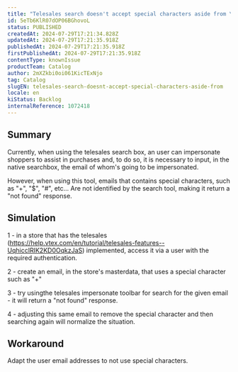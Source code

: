 ```yaml
---
title: "Telesales search doesn't accept special characters aside from \"@\"."
id: 5eTb6KlR07dOP06BGhovoL
status: PUBLISHED
createdAt: 2024-07-29T17:21:34.828Z
updatedAt: 2024-07-29T17:21:35.918Z
publishedAt: 2024-07-29T17:21:35.918Z
firstPublishedAt: 2024-07-29T17:21:35.918Z
contentType: knownIssue
productTeam: Catalog
author: 2mXZkbi0oi061KicTExNjo
tag: Catalog
slugEN: telesales-search-doesnt-accept-special-characters-aside-from
locale: en
kiStatus: Backlog
internalReference: 1072418
---
```


## Summary


Currently, when using the telesales search box, an user can impersonate shoppers to assist in purchases and, to do so, it is necessary to input, in the native searchbox, the email of whom's going to be impersonated.

However, when using this tool, emails that contains special characters, such as "+", "$", "#", etc... Are not identified by the search tool, making it return a "not found" response.


##

## Simulation


1 - in a store that has the telesales (https://help.vtex.com/en/tutorial/telesales-features--UqhiccIRIK2KD0OqkzJaS) implemented, access it via a user with the required authentication.

2 - create an email, in the store's masterdata, that uses a special character such as "+"

3 - try usingthe telesales impersonate toolbar for search for the given email - it will return a "not found" response.

4 - adjusting this same email to remove the special character and then searching again will normalize the situation.


##

## Workaround


Adapt the user email addresses to not use special characters.




